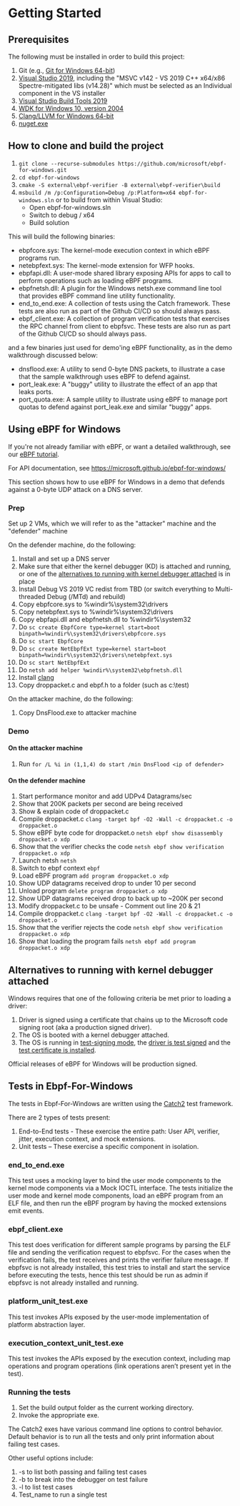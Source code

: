 # Getting Started

## Prerequisites

The following must be installed in order to build this project:

1. Git (e.g., [Git for Windows 64-bit](https://git-scm.com/download/win))
2. [Visual Studio 2019](https://visualstudio.microsoft.com/vs/), including
   the "MSVC v142 - VS 2019 C++ x64/x86 Spectre-mitigated libs (v14.28)"
   which must be selected as an Individual component in the VS installer
3. [Visual Studio Build Tools 2019](https://aka.ms/vs/16/release/vs_buildtools.exe)
4. [WDK for Windows 10, version 2004](https://go.microsoft.com/fwlink/?linkid=2128854)
5. [Clang/LLVM for Windows 64-bit](https://github.com/llvm/llvm-project/releases/download/llvmorg-8.0.1/LLVM-8.0.1-win64.exe)
6. [nuget.exe](https://www.nuget.org/downloads)

## How to clone and build the project

1. ```git clone --recurse-submodules https://github.com/microsoft/ebpf-for-windows.git```
2. ```cd ebpf-for-windows```
3. ```cmake -S external\ebpf-verifier -B external\ebpf-verifier\build```
4. ```msbuild /m /p:Configuration=Debug /p:Platform=x64 ebpf-for-windows.sln```
   or to build from within Visual Studio:
   - Open ebpf-for-windows.sln
   - Switch to debug / x64
   - Build solution

This will build the following binaries:

* ebpfcore.sys: The kernel-mode execution context in which eBPF programs run.
* netebpfext.sys: The kernel-mode extension for WFP hooks.
* ebpfapi.dll: A user-mode shared library exposing APIs for apps to call to perform operations such as
               loading eBPF programs.
* ebpfnetsh.dll: A plugin for the Windows netsh.exe command line tool that provides eBPF command line
                 utility functionality.
* end_to_end.exe: A collection of tests using the Catch framework.  These tests are also run as part
                  of the Github CI/CD so should always pass.
* ebpf_client.exe: A collection of program verification tests that exercises the RPC channel from client to ebpfsvc.
                   These tests are also run as part of the Github CI/CD so should always pass.

and a few binaries just used for demo'ing eBPF functionality, as in the demo walkthrough discussed below:

* dnsflood.exe: A utility to send 0-byte DNS packets, to illustrate a case that the sample walkthrough uses eBPF
                to defend against.
* port_leak.exe: A "buggy" utility to illustrate the effect of an app that leaks ports.
* port_quota.exe: A sample utility to illustrate using eBPF to manage port quotas to defend against port_leak.exe
                  and similar "buggy" apps.

## Using eBPF for Windows

If you're not already familiar with eBPF, or want a detailed walkthrough, see our [eBPF tutorial](tutorial.md).

For API documentation, see https://microsoft.github.io/ebpf-for-windows/

This section shows how to use eBPF for Windows in a demo that defends against a 0-byte UDP attack on a DNS server.

### Prep
Set up 2 VMs, which we will refer to as the "attacker" machine and the "defender" machine

On the defender machine, do the following:
1. Install and set up a DNS server
2. Make sure that either the kernel debugger (KD) is attached and running, or one of the [alternatives to running with kernel debugger attached](#alternatives-to-running-with-kernel-debugger-attached) is in place
3. Install Debug VS 2019 VC redist from TBD (or switch everything to Multi-threaded Debug (/MTd) and rebuild)
4. Copy ebpfcore.sys to %windir%\system32\drivers
5. Copy netebpfext.sys to %windir%\system32\drivers
6. Copy ebpfapi.dll and ebpfnetsh.dll to %windir%\system32
7. Do `sc create EbpfCore type=kernel start=boot binpath=%windir%\system32\drivers\ebpfcore.sys`
8. Do `sc start EbpfCore`
9. Do `sc create NetEbpfExt type=kernel start=boot binpath=%windir%\system32\drivers\netebpfext.sys`
10. Do `sc start NetEbpfExt`
11. Do `netsh add helper %windir%\system32\ebpfnetsh.dll`
12. Install [clang](https://github.com/llvm/llvm-project/releases/download/llvmorg-11.0.0/LLVM-11.0.0-win64.exe)
13. Copy droppacket.c and ebpf.h to a folder (such as c:\test)

On the attacker machine, do the following:
1. Copy DnsFlood.exe to attacker machine

### Demo
#### On the attacker machine
1. Run ```for /L %i in (1,1,4) do start /min DnsFlood <ip of defender>```

#### On the defender machine
1. Start performance monitor and add UDPv4 Datagrams/sec
2. Show that 200K packets per second are being received
3. Show & explain code of droppacket.c
4. Compile droppacket.c ```clang -target bpf -O2 -Wall -c droppacket.c -o droppacket.o```
5. Show eBPF byte code for droppacket.o ```netsh ebpf show disassembly droppacket.o xdp```
6. Show that the verifier checks the code ```netsh ebpf show verification droppacket.o xdp```
7. Launch netsh ```netsh```
8. Switch to ebpf context ```ebpf```
9. Load eBPF program ```add program droppacket.o xdp```
10. Show UDP datagrams received drop to under 10 per second
11. Unload program ```delete program droppacket.o xdp```
12. Show UDP datagrams received drop to back up to ~200K per second
13. Modify droppacket.c to be unsafe - Comment out line 20 & 21
14. Compile droppacket.c ```clang -target bpf -O2 -Wall -c droppacket.c -o droppacket.o```
15. Show that the verifier rejects the code ```netsh ebpf show verification droppacket.o xdp```
16. Show that loading the program fails ```netsh ebpf add program droppacket.o xdp```

## Alternatives to running with kernel debugger attached
Windows requires that one of the following criteria be met prior to loading a driver:
1. Driver is signed using a certificate that chains up to the Microsoft code signing root (aka a production signed driver).
2. The OS is booted with a kernel debugger attached.
3. The OS is running in [test-signing mode](https://docs.microsoft.com/en-us/windows-hardware/drivers/install/the-testsigning-boot-configuration-option), the [driver is test signed](https://docs.microsoft.com/en-us/windows-hardware/drivers/install/test-signing-a-driver-through-an-embedded-signature) and the [test certificate is installed](https://docs.microsoft.com/en-us/windows-hardware/drivers/install/installing-test-certificates).

Official releases of eBPF for Windows will be production signed.

## Tests in Ebpf-For-Windows

The tests in Ebpf-For-Windows are written using the [Catch2](https://github.com/catchorg/Catch2) test framework.

There are 2 types of tests present:
1.	End-to-End tests - These exercise the entire path: User API, verifier, jitter, execution context, and mock extensions.
2.	Unit tests – These exercise a specific component in isolation.

### end_to_end.exe
This test uses a mocking layer to bind the user mode components to the kernel mode
components via a Mock IOCTL interface. The tests initialize the user mode and kernel
mode components, load an eBPF program from an ELF file, and then run the eBPF program
by having the mocked extensions emit events.

### ebpf_client.exe
This test does verification for different sample programs by parsing the ELF file and
sending the verification request to ebpfsvc. For the cases when the verification fails,
the test receives and prints the verifier failure message.
If ebpfsvc is not already installed, this test tries to install and start the service before
executing the tests, hence this test should be run as admin if ebpfsvc is not already installed
and running.

### platform_unit_test.exe
This test invokes APIs exposed by the user-mode implementation of platform
abstraction layer.

### execution_context_unit_test.exe
This test invokes the APIs exposed by the execution context, including map
operations and program operations (link operations aren’t present yet in the test).

### Running the tests
1.	Set the build output folder as the current working directory.
2.	Invoke the appropriate exe.

The Catch2 exes have various command line options to control behavior. Default
behavior is to run all the tests and only print information about failing test
cases.

Other useful options include:
1.	-s to list both passing and failing test cases
2.	-b to break into the debugger on test failure
3.	-l to list test cases
4.	Test_name to run a single test
